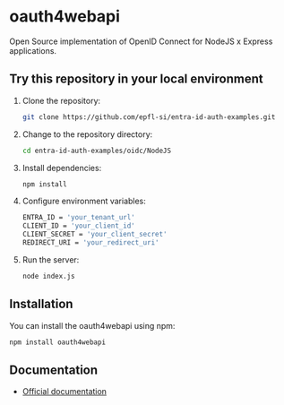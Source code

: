 # oauth4webapi

Open Source implementation of OpenID Connect for NodeJS x Express applications.

## Try this repository in your local environment

1. Clone the repository:

   ```bash
   git clone https://github.com/epfl-si/entra-id-auth-examples.git
   ```

2. Change to the repository directory:

   ```bash
   cd entra-id-auth-examples/oidc/NodeJS
   ```

3. Install dependencies:

   ```bash
   npm install
   ```

4. Configure environment variables:

   ```bash
   ENTRA_ID = 'your_tenant_url'
   CLIENT_ID = 'your_client_id'
   CLIENT_SECRET = 'your_client_secret'
   REDIRECT_URI = 'your_redirect_uri'
   ```

5. Run the server:

   ```bash
   node index.js
   ```

## Installation

You can install the oauth4webapi using npm:

```bash
npm install oauth4webapi
```

## Documentation

- [Official documentation](https://github.com/panva/oauth4webapi)